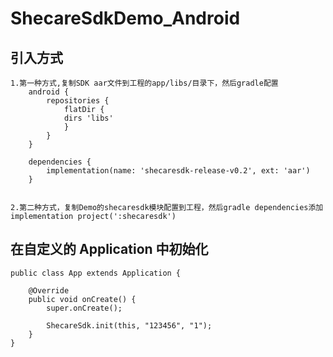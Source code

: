 # ShecareSdkDemo_Android

## 引入方式
    1.第一种方式,复制SDK aar文件到工程的app/libs/目录下，然后gradle配置
        android {
            repositories {
                flatDir {
                dirs 'libs'
                }
            }
        }

        dependencies {
            implementation(name: 'shecaresdk-release-v0.2', ext: 'aar')
        }


    2.第二种方式，复制Demo的shecaresdk模块配置到工程，然后gradle dependencies添加implementation project(':shecaresdk')
## 在自定义的 Application 中初始化
    public class App extends Application {
    
        @Override
        public void onCreate() {
            super.onCreate();
    
            ShecareSdk.init(this, "123456", "1");
        }
    }

